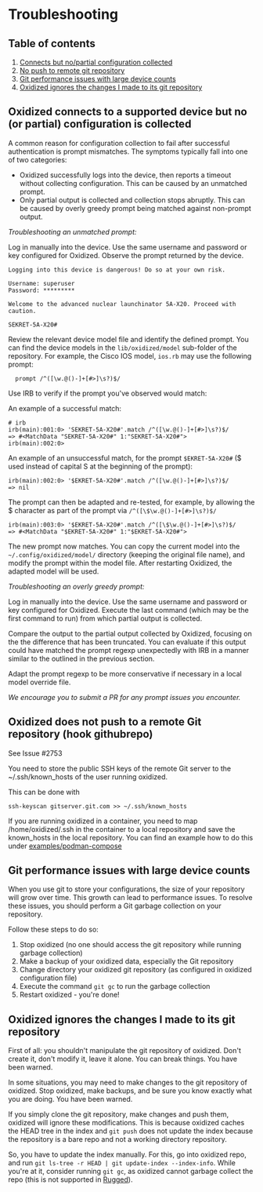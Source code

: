# Troubleshooting
## Table of contents
1. [Connects but no/partial configuration collected](d#oxidized-connects-to-a-supported-device-but-no-or-partial-configuration-is-collected)
2. [No push to remote git repository](#oxidized-does-not-push-to-a-remote-git-repository-hook-githubrepo)
3. [Git performance issues with large device counts](#git-performance-issues-with-large-device-counts)
4. [Oxidized ignores the changes I made to its git repository](#oxidized-ignores-the-changes-i-made-to-its-git-repository)

## Oxidized connects to a supported device but no (or partial) configuration is collected

A common reason for configuration collection to fail after successful authentication is prompt mismatches. The symptoms typically fall into one of two categories:

* Oxidized successfully logs into the device, then reports a timeout without collecting configuration. This can be caused by an unmatched prompt.
* Only partial output is collected and collection stops abruptly. This can be caused by overly greedy prompt being matched against non-prompt output.

*Troubleshooting an unmatched prompt:*

Log in manually into the device. Use the same username and password or key configured for Oxidized. Observe the prompt returned by the device.

```text
Logging into this device is dangerous! Do so at your own risk.

Username: superuser
Password: *********

Welcome to the advanced nuclear launchinator 5A-X20. Proceed with caution.

SEKRET-5A-X20#
```

Review the relevant device model file and identify the defined prompt. You can find the device models in the `lib/oxidized/model` sub-folder of the repository. For example, the Cisco IOS model, `ios.rb` may use the following prompt:

```text
  prompt /^([\w.@()-]+[#>]\s?)$/
```

Use IRB to verify if the prompt you've observed would match:

An example of a successful match:

```shell
# irb
irb(main):001:0> 'SEKRET-5A-X20#'.match /^([\w.@()-]+[#>]\s?)$/
=> #<MatchData "SEKRET-5A-X20#" 1:"SEKRET-5A-X20#">
irb(main):002:0>
```

An example of an unsuccessful match, for the prompt `$EKRET-5A-X20#` ($ used instead of capital S at the beginning of the prompt):

```shell
irb(main):002:0> '$EKRET-5A-X20#'.match /^([\w.@()-]+[#>]\s?)$/
=> nil
```

The prompt can then be adapted and re-tested, for example, by allowing the $ character as part of the prompt via `/^([\$\w.@()-]+[#>]\s?)$/`

```shell
irb(main):003:0> '$EKRET-5A-X20#'.match /^([\$\w.@()-]+[#>]\s?)$/
=> #<MatchData "$EKRET-5A-X20#" 1:"$EKRET-5A-X20#">
```

The new prompt now matches. You can copy the current model into the `~/.config/oxidized/model/` directory (keeping the original file name), and modify the prompt within the model file. After restarting Oxidized, the adapted model will be used.

*Troubleshooting an overly greedy prompt:*

Log in manually into the device. Use the same username and password or key configured for Oxidized. Execute the last command (which may be the first command to run) from which partial output is collected.

Compare the output to the partial output collected by Oxidized, focusing on the the difference that has been truncated. You can evaluate if this output could have matched the prompt regexp unexpectedly with IRB in a manner similar to the outlined in the previous section.

Adapt the prompt regexp to be more conservative if necessary in a local model override file.

*We encourage you to submit a PR for any prompt issues you encounter.*

## Oxidized does not push to a remote Git repository (hook githubrepo)
See Issue #2753

You need to store the public SSH keys of the remote Git server to the ~/.ssh/known_hosts
of the user running oxidized.

This can be done with
```shell
ssh-keyscan gitserver.git.com >> ~/.ssh/known_hosts
```

If you are running oxidized in a container, you need to map /home/oxidized/.ssh in the
container to a local repository and save the known_hosts in the local repository. You can
find an example how to do this under [examples/podman-compose](/examples/podman-compose/)

## Git performance issues with large device counts
When you use git to store your configurations, the size of your repository will
grow over time. This growth can lead to performance issues. To resolve these issues, you should perform a Git garbage collection on your repository.

Follow these steps to do so:

1. Stop oxidized (no one should access the git repository while running garbage collection)
2. Make a backup of your oxidized data, especially the Git repository
3. Change directory your oxidized git repository (as configured in oxidized configuration file)
4. Execute the command `git gc` to run the garbage collection
5. Restart oxidized - you're done!

## Oxidized ignores the changes I made to its git repository
First of all: you shouldn't manipulate the git repository of oxidized. Don't
create it, don't modify it, leave it alone. You can break things. You have
been warned.

In some situations, you may need to make changes to the git repository of
oxidized. Stop oxidized, make backups, and be sure you know exactly what you
are doing. You have been warned.

If you simply clone the git repository, make changes and push them, oxidized
will ignore these modifications. This is because oxidized caches the HEAD tree
in the index and `git push` does not update the index because the repository is
a bare repo and not a working directory repository.

So, you have to update the index manually. For this, go into oxidized repo, and
run `git ls-tree -r HEAD | git update-index --index-info`. While you're at it,
consider running `git gc`, as oxidized cannot garbage collect the repo (this
is not supported in [Rugged](https://github.com/libgit2/rugged)).
